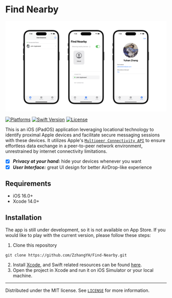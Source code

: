 # Find Nearby

![App Demo](src/README-demo-image.png)

[![Platforms][platform-image]][platform-url]
[![Swift Version][swift-image]][swift-url]
[![License][license-image]][license-url]

[platform-image]: https://img.shields.io/badge/platforms-iOS-333333.svg
[platform-url]: https://www.apple.com/ios/
[swift-image]:https://img.shields.io/badge/swift-5.9-orange.svg
[swift-url]: https://swift.org/
[license-image]: https://img.shields.io/badge/License-MIT-blue.svg
[license-url]: LICENSE

This is an iOS (iPadOS) application leveraging locational technology to identify proximal Apple devices and facilitate secure messaging sessions with these devices. It utilizes Apple's [`Multipeer Connectivity API`](https://developer.apple.com/documentation/multipeerconnectivity) to ensure effortless data exchange in a peer-to-peer network environment, unrestrained by internet connectivity limitations.

- [x] ***Privacy at your hand:*** hide your devices whenever you want
- [x] ***User Interface:*** great UI design for better AirDrop-like experience

## Requirements

- iOS 16.0+
- Xcode 14.0+

## Installation

The app is still under development, so it is not available on App Store. If you would like to play with the current version, please follow these steps:

1. Clone this repository
```
git clone https://github.com/ZzhangYH/Find-Nearby.git
```
2. Install [Xcode](https://developer.apple.com/xcode/), and Swift related resources can be found [here](https://swift.org/).
3. Open the project in Xcode and run it on iOS Simulator or your local machine.

---

Distributed under the MIT license. See [`LICENSE`](LICENSE) for more information.
